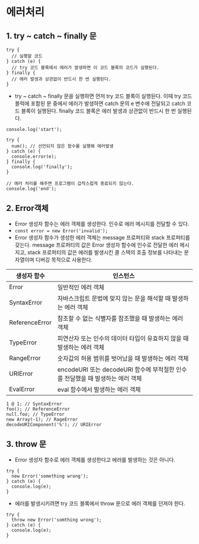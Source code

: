 # 에러처리

## 1. try ~ catch ~ finally 문

```
try {
  // 실행할 코드
} catch (e) {
  // try 코드 블록에서 에러가 발생하면 이 코드 블록의 코드가 실행된다.
} finally {
  // 에러 발생과 상관없이 반드시 한 번 실행된다.
}
```

- try ~ catch ~ finally 문을 실행하면 먼저 try 코드 블록이 실행된다.
  이때 try 코드 블럭에 포함된 문 중에서 에러가 발생하면 catch 문의 e 변수에 전달되고 catch 코드 블록이 실행된다.
  finally 코드 블록은 에러 발생과 상관없이 반드시 한 번 실행된다.

```
console.log('start');

try {
  num(); // 선언되지 않은 함수를 실행해 에러발생
} catch (e) {
  console.error(e);
} finally {
  console.log('finally');
}

// 에러 처리를 해주면 프로그램이 갑작스럽게 종료되지 않는다.
console.log('end');
```

## 2. Error객체

- Error 생성자 함수는 에러 객체를 생성한다. 인수로 에러 메시지를 전달할 수 있다.
- `const error = new Error('invalid');`
- Error 생성자 함수가 생성한 에러 객체는 message 프로퍼티와 stack 프로퍼티를 갖는다.
  message 프로퍼티의 값은 Error 생성자 함수에 인수로 전달한 에러 메시지고,
  stack 프로퍼티의 값은 에러를 발생시킨 콜 스택의 호출 정보를 나타내는 문자열이며 디버깅 목적으로 사용한다.

| **생성자 함수** | **인스턴스**                                                                   |
| --------------- | ------------------------------------------------------------------------------ |
| Error           | 일반적인 에러 객체                                                             |
| SyntaxError     | 자바스크립트 문법에 맞지 않는 문을 해석할 때 발생하는 에러 객체                |
| ReferenceError  | 참조할 수 없는 식별자를 참조했을 때 발생하는 에러 객체                         |
| TypeError       | 피연산자 또는 인수의 데이터 타입이 유효하지 않을 때 발생하는 에러 객체         |
| RangeError      | 숫자값의 허용 범위를 벗어났을 때 발생하는 에러 객체                            |
| URIError        | encodeURI 또는 decodeURl 함수에 부적절한 인수를 전달했을 때 발생하는 에러 객체 |
| EvalError       | eval 함수에서 발생하는 에러 객체                                               |

```
1 @ 1; // SyntaxError
foo(); // ReferenceError
null.foo; // TypeError
new Array(-1); // RageError
decodeURIComponent('%'); // URIError
```

## 3. throw 문

- Error 생성자 함수로 에러 객체를 생성한다고 에러를 발생하는 것은 아니다.

```
try {
  new Error('something wrong');
} catch (e) {
  console.log(e);
}
```

- 에러를 발생시키려면 try 코드 블록에서 throw 문으로 에러 객체를 던져야 한다.

```
try {
  throw new Error('somthing wrong');
} catch (e) {
  console.log(e);
}
```
